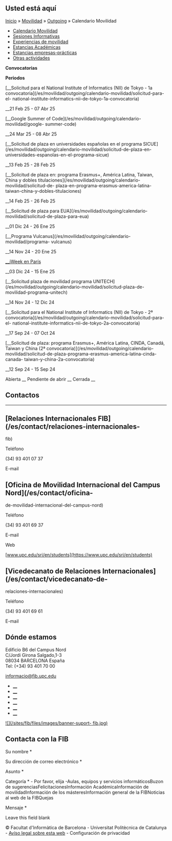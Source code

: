 ## Usted está aquí

[Inicio](/es) » [Movilidad](/es/movilidad) »
[Outgoing](/es/movilidad/outgoing) » Calendario Movilidad

  * [Calendario Movilidad](/es/movilidad/outgoing/calendario-movilidad)
  * [Sesiones Informativas](/es/movilidad/outgoing/sesiones-informativas)
  * [Experiencias de movilidad](/es/movilidad/outgoing/experiencias-de-movilidad)
  * [Estancias Académicas](/es/movilidad/outgoing/estancias-academicas)
  * [Estancias empresas-prácticas](/es/movilidad/outgoing/estancias-empresas-practicas)
  * [Otras actividades](/es/movilidad/outgoing/otras-actividades)

**Convocatorias**

**Periodos**

[__Solicitud para el National Institute of Informatics (NII) de Tokyo - 1a
convocatoria](/es/movilidad/outgoing/calendario-movilidad/solicitud-para-el-
national-institute-informatics-nii-de-tokyo-1a-convocatoria)

__21 Feb 25 - 07 Abr 25

[__Google Summer of Code](/es/movilidad/outgoing/calendario-movilidad/google-
summer-code)

__24 Mar 25 - 08 Abr 25

[__Solicitud de plaza en universidades españolas en el programa
SICUE](/es/movilidad/outgoing/calendario-movilidad/solicitud-de-plaza-en-
universidades-espanolas-en-el-programa-sicue)

__13 Feb 25 - 28 Feb 25

[__Solicitud de plaza en: programa Erasmus+, América Latina, Taiwan, China y
dobles titulaciones](/es/movilidad/outgoing/calendario-movilidad/solicitud-de-
plaza-en-programa-erasmus-america-latina-taiwan-china-y-dobles-titulaciones)

__14 Feb 25 - 26 Feb 25

[__Solicitud de plaza para EUA](/es/movilidad/outgoing/calendario-
movilidad/solicitud-de-plaza-para-eua)

__01 Dic 24 - 26 Ene 25

[__Programa Vulcanus](/es/movilidad/outgoing/calendario-movilidad/programa-
vulcanus)

__14 Nov 24 - 20 Ene 25

[__iWeek en París](/es/movilidad/outgoing/calendario-movilidad/iweek-en-paris)

__03 Dic 24 - 15 Ene 25

[__Solicitud plaza de movilidad programa
UNITECH](/es/movilidad/outgoing/calendario-movilidad/solicitud-plaza-de-
movilidad-programa-unitech)

__14 Nov 24 - 12 Dic 24

[__Solicitud para el National Institute of Informatics (NII) de Tokyo - 2ª
convocatoria](/es/movilidad/outgoing/calendario-movilidad/solicitud-para-el-
national-institute-informatics-nii-de-tokyo-2a-convocatoria)

__17 Sep 24 - 07 Oct 24

[__Solicitud de plaza: programa Erasmus+, América Latina, CINDA, Canadá,
Taiwan y China (2ª convocatoria)](/es/movilidad/outgoing/calendario-
movilidad/solicitud-de-plaza-programa-erasmus-america-latina-cinda-canada-
taiwan-y-china-2a-convocatoria)

__12 Sep 24 - 15 Sep 24

Abierta __    Pendiente de abrir __    Cerrada __

## Contactos

* * *

## [Relaciones Internacionales FIB](/es/contact/relaciones-internacionales-
fib)

Teléfono

(34) 93 401 07 37

E-mail

## [Oficina de Movilidad Internacional del Campus Nord](/es/contact/oficina-
de-movilidad-internacional-del-campus-nord)

Teléfono

(34) 93 401 69 37

E-mail

Web

[www.upc.edu/sri/en/students](https://www.upc.edu/sri/en/students)

## [Vicedecanato de Relaciones Internacionales](/es/contact/vicedecanato-de-
relaciones-internacionales)

Teléfono

(34) 93 401 69 61

E-mail

## Dónde estamos

Edificio B6 del Campus Nord  
C/Jordi Girona Salgado,1-3  
08034 BARCELONA España  
Tel: (+34) 93 401 70 00

[informacio@fib.upc.edu](mailto:informacio@fib.upc.edu)

  * [__](/es/noticies/rss.rss)
  * [__](https://www.facebook.com/fib.upc)
  * [__](https://twitter.com/fib_upc)
  * [__](https://www.flickr.com/photos/fib-upc/albums)
  * [__](https://www.youtube.com/user/mediafib)
  * [__](https://www.instagram.com/fib.upc/)

[![](/sites/fib/files/images/banner-suport-
fib.jpg)](http://suport.fib.upc.edu)

## Contacta con la FIB

Su nombre *

Su dirección de correo electrónico *

Asunto *

Categoría * \- Por favor, elija -Aulas, equipos y servicios informáticosBuzon
de sugerenciasFelicitacionesInformación AcadémicaInformación de
movilidadInformación de los másteresInformación general de la FIBNoticias al
web de la FIBQuejas

Mensaje *

Leave this field blank

© Facultat d'Informàtica de Barcelona - Universitat Politècnica de Catalunya -
[Avíso legal sobre esta web](/es/aviso-legal-sobre-esta-web) \- Configuración
de privacidad

